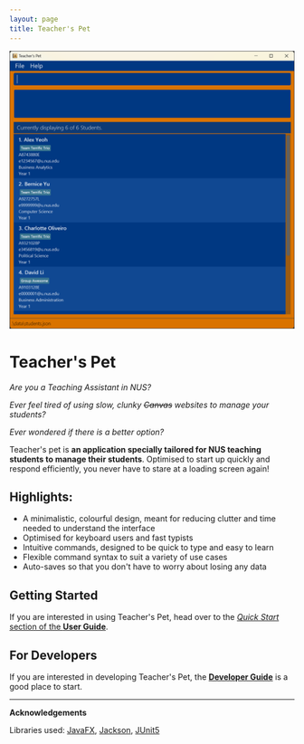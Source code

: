 ```yaml
---
layout: page
title: Teacher's Pet
---
```

![Ui](images/Ui.png)

# Teacher's Pet

_Are you a Teaching Assistant in NUS?_

_Ever feel tired of using slow, clunky ~~Canvas~~ websites to manage your students?_ 

_Ever wondered if there is a better option?_

Teacher's pet is **an application specially tailored for NUS teaching students to manage their students**. Optimised to start up quickly and respond efficiently, you never have to stare at a loading screen again! 

## Highlights:

- A minimalistic, colourful design, meant for reducing clutter and time needed to understand the interface
- Optimised for keyboard users and fast typists
- Intuitive commands, designed to be quick to type and easy to learn
- Flexible command syntax to suit a variety of use cases
- Auto-saves so that you don't have to worry about losing any data


## Getting Started
If you are interested in using Teacher's Pet, head over to the [_Quick Start_ section of the **User Guide**](UserGuide.html#quick-start).

## For Developers
If you are interested in developing Teacher's Pet, the [**Developer Guide**](DeveloperGuide.html) is a good place to start.

---

**Acknowledgements**

Libraries used: [JavaFX](https://openjfx.io/), [Jackson](https://github.com/FasterXML/jackson), [JUnit5](https://github.com/junit-team/junit5)
